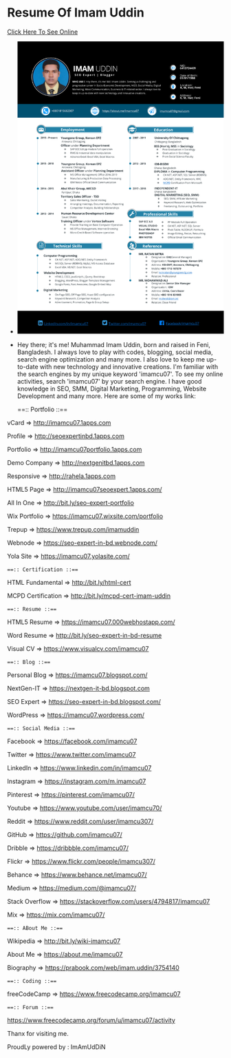 # Resume Of Imam Uddin
 [Click Here To See Online](http://bit.ly/seo-expert-in-bd-resume)
 
- ![seo expert resume](/seo-expert-in-bd-imamcu07.png)
- Hey there; it's me! Muhammad Imam Uddin, born and raised in Feni, Bangladesh. I always love to play with codes, blogging, social media, search engine optimization and many more. I also love to keep me up-to-date with new technology and innovative creations. I'm familiar with the search engines by my unique keyword 'imamcu07'. To see my online activities, search 'imamcu07' by your search engine. I have good knowledge in SEO, SMM, Digital Marketing, Programming, Website Development and many more. Here are some of my works link:

	==:: Portfolio ::==

vCard		=>	http://imamcu07.1apps.com

Profile		=>	http://seoexpertinbd.1apps.com

Portfolio	=>	http://imamcu07portfolio.1apps.com

Demo Company	=>	http://nextgenitbd.1apps.com

Responsive	=>	http://rahela.1apps.com

HTML5 Page 	=>	http://imamcu07seoexpert.1apps.com/

All In One	=>	http://bit.ly/seo-expert-portfolio

Wix Portfolio	=>	https://imamcu07.wixsite.com/portfolio

Trepup		=>	https://www.trepup.com/imamuddin

Webnode		=>	https://seo-expert-in-bd.webnode.com/

Yola Site	=>	https://imamcu07.yolasite.com/


	==:: Certification ::== 

HTML Fundamental	=>	http://bit.ly/html-cert

MCPD Certification	=>	http://bit.ly/mcpd-cert-imam-uddin


	==:: Resume ::==

HTML5 Resume	=>	https://imamcu07.000webhostapp.com/

Word Resume	=>	http://bit.ly/seo-expert-in-bd-resume

Visual CV	=>	https://www.visualcv.com/imamcu07


	==:: Blog ::==

Personal Blog	=>	https://imamcu07.blogspot.com/

NextGen-IT	=>	https://nextgen-it-bd.blogspot.com

SEO Expert	=>	https://seo-expert-in-bd.blogspot.com/

WordPress	=>	https://imamcu07.wordpress.com/


	==:: Social Media ::==

Facebook	=> 	https://facebook.com/imamcu07

Twitter		=>	https://www.twitter.com/imamcu07

LinkedIn	=>	https://www.linkedin.com/in/imamcu07

Instagram	=>	https://instagram.com/m.imamcu07

Pinterest	=>	https://pinterest.com/imamcu07/

Youtube		=>	https://www.youtube.com/user/imamcu70/

Reddit 		=>	https://www.reddit.com/user/imamcu307/

GitHub		=>	https://github.com/imamcu07/

Dribble		=>	https://dribbble.com/imamcu07/

Flickr		=>	https://www.flickr.com/people/imamcu307/

Behance		=>	https://www.behance.net/imamcu07/

Medium		=>	https://medium.com/@imamcu07/

Stack Overflow	=>	https://stackoverflow.com/users/4794817/imamcu07

Mix		=>	https://mix.com/imamcu07/	

	==:: ABout Me ::==

Wikipedia	=>	http://bit.ly/wiki-imamcu07

About Me	=>	https://about.me/imamcu07

Biography	=>	https://prabook.com/web/imam.uddin/3754140


	==:: Coding ::==

freeCodeCamp	=>	https://www.freecodecamp.org/imamcu07



	==:: Forum ::==

https://www.freecodecamp.org/forum/u/imamcu07/activity

Thanx for visiting me.

ProudLy powered by : ImAmUdDiN
